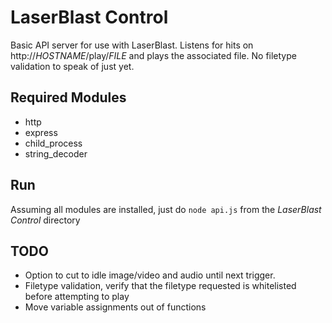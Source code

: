 # LaserBlast Control

Basic API server for use with LaserBlast. Listens for hits on http://*HOSTNAME*/play/*FILE* and plays the associated file. No filetype validation to speak of just yet.

## Required Modules
* http
* express
* child_process
* string_decoder

## Run
Assuming all modules are installed, just do `node api.js` from the *LaserBlast Control* directory

## TODO
* Option to cut to idle image/video and audio until next trigger.
* Filetype validation, verify that the filetype requested is whitelisted before attempting to play
* Move variable assignments out of functions
